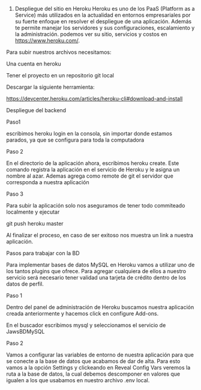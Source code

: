 1. Despliegue del sitio en Heroku
   Heroku es uno de los PaaS (Platform as a Service) más utilizados en la actualidad en entornos empresariales por su fuerte enfoque en resolver el despliegue de una aplicación. Además te permite manejar los servidores y sus configuraciones, escalamiento y la administración.
   podemos ver su sitio, servicios y costos en https://www.heroku.com/.

Para subir nuestros archivos necesitamos:

Una cuenta en heroku

Tener el proyecto en un repositorio git local

Descargar la siguiente herramienta:

https://devcenter.heroku.com/articles/heroku-cli#download-and-install


Despliegue del backend

Paso1

escribimos heroku login en la consola, sin importar donde estamos parados, ya que se configura para toda la computadora

Paso 2

En el directorio de la aplicación ahora, escribimos heroku create. Este comando registra la aplicación en el servicio de Heroku y le asigna un nombre al azar. Ademas agrega como remote de git el servidor que corresponda a nuestra aplicación

Paso 3

Para subir la aplicación solo nos aseguramos de tener todo commiteado localmente y ejecutar

git push heroku master

Al finalizar el proceso, en caso de ser exitoso nos muestra un link a nuestra aplicación.


Pasos para trabajar con la BD

Para implementar bases de datos MySQL en Heroku vamos a utilizar uno de los tantos plugins que ofrece. Para agregar cualquiera de ellos a nuestro servicio será necesario tener validad una tarjeta de crédito dentro de los datos de perfil.


Paso 1

Dentro del panel de administración de Heroku buscamos nuestra aplicación creada anteriormente y hacemos click en configure Add-ons.


En el buscador escribimos mysql y seleccionamos el servicio de JawsBDMySQL


Paso 2

Vamos a configurar las variables de entorno de nuestra aplicación para que se conecte a la base de datos que acabamos de dar de alta. Para esto vamos a la opción Settings y clickeando en Reveal Config Vars veremos la ruta a la base de datos, la cual debemos descomponer en valores que igualen a los que usabamos en nuestro archivo .env local.
